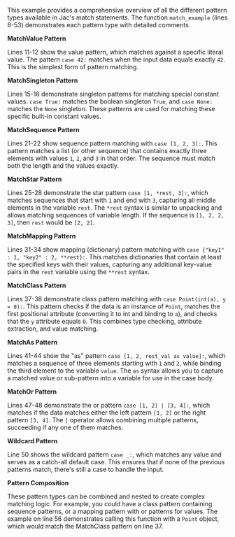 This example provides a comprehensive overview of all the different pattern types available in Jac's match statements. The function `match_example` (lines 8-53) demonstrates each pattern type with detailed comments.

**MatchValue Pattern**

Lines 11-12 show the value pattern, which matches against a specific literal value. The pattern `case 42:` matches when the input data equals exactly `42`. This is the simplest form of pattern matching.

**MatchSingleton Pattern**

Lines 15-18 demonstrate singleton patterns for matching special constant values. `case True:` matches the boolean singleton `True`, and `case None:` matches the `None` singleton. These patterns are used for matching these specific built-in constant values.

**MatchSequence Pattern**

Lines 21-22 show sequence pattern matching with `case [1, 2, 3]:`. This pattern matches a list (or other sequence) that contains exactly three elements with values `1`, `2`, and `3` in that order. The sequence must match both the length and the values exactly.

**MatchStar Pattern**

Lines 25-28 demonstrate the star pattern `case [1, *rest, 3]:`, which matches sequences that start with `1` and end with `3`, capturing all middle elements in the variable `rest`. The `*rest` syntax is similar to unpacking and allows matching sequences of variable length. If the sequence is `[1, 2, 2, 3]`, then `rest` would be `[2, 2]`.

**MatchMapping Pattern**

Lines 31-34 show mapping (dictionary) pattern matching with `case {"key1" : 1, "key2" : 2, **rest}:`. This matches dictionaries that contain at least the specified keys with their values, capturing any additional key-value pairs in the `rest` variable using the `**rest` syntax.

**MatchClass Pattern**

Lines 37-38 demonstrate class pattern matching with `case Point(int(a), y = 0):`. This pattern checks if the data is an instance of `Point`, matches the first positional attribute (converting it to int and binding to `a`), and checks that the `y` attribute equals `0`. This combines type checking, attribute extraction, and value matching.

**MatchAs Pattern**

Lines 41-44 show the "as" pattern `case [1, 2, rest_val as value]:`, which matches a sequence of three elements starting with `1` and `2`, while binding the third element to the variable `value`. The `as` syntax allows you to capture a matched value or sub-pattern into a variable for use in the case body.

**MatchOr Pattern**

Lines 47-48 demonstrate the or pattern `case [1, 2] | [3, 4]:`, which matches if the data matches either the left pattern `[1, 2]` or the right pattern `[3, 4]`. The `|` operator allows combining multiple patterns, succeeding if any one of them matches.

**Wildcard Pattern**

Line 50 shows the wildcard pattern `case _:`, which matches any value and serves as a catch-all default case. This ensures that if none of the previous patterns match, there's still a case to handle the input.

**Pattern Composition**

These pattern types can be combined and nested to create complex matching logic. For example, you could have a class pattern containing sequence patterns, or a mapping pattern with or patterns for values. The example on line 56 demonstrates calling this function with a `Point` object, which would match the MatchClass pattern on line 37.
